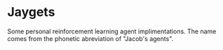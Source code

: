 # Jaygets

Some personal reinforcement learning agent implimentations. The name comes from the phonetic abreviation of "Jacob's agents".
